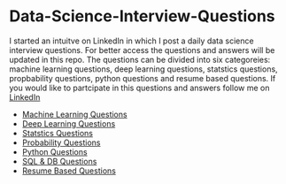 # Data-Science-Interview-Questions
I started an intuitve on LinkedIn in which I post a daily data science interview questions. For better access the questions and answers will be updated in this repo.
The questions can be divided into six categoreies: machine learning questions, deep learning questions, statstics questions, propbability questions, python questions and resume based questions.  If you would like to partcipate in this questions and answers follow me on [LinkedIn](https://www.linkedin.com/in/youssef-hosni-b2960b135/)

* [Machine Learning Questions](https://github.com/youssefHosni/Data-Science-Interview-Questions/blob/main/Machine%20Learning%20Questions.md)
* [Deep Learning Questions](https://github.com/youssefHosni/Data-Science-Interview-Questions/blob/main/Deep%20Learning%20Questions.md) 
* [Statstics Questions](https://github.com/youssefHosni/Data-Science-Interview-Questions/blob/main/Statistics%20Questions.md) 
* [Probability Questions](https://github.com/youssefHosni/Data-Science-Interview-Questions/blob/main/Probability%20Questions.md) 
* [Python Questions](https://github.com/youssefHosni/Data-Science-Interview-Questions/blob/main/Python%20Questions.md)
* [SQL & DB Questions](https://github.com/youssefHosni/Data-Science-Interview-Questions/blob/main/SQL%20&%20DB%20Questions.md)
* [Resume Based Questions](https://github.com/youssefHosni/Data-Science-Interview-Questions/blob/main/Resume%20Based%20Questions.md)

